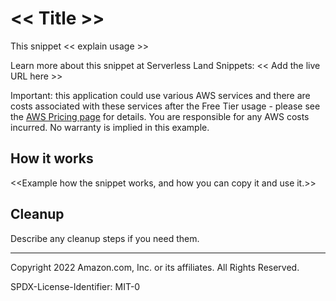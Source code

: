 # << Title >>

This snippet << explain usage >>

Learn more about this snippet at Serverless Land Snippets: << Add the live URL here >>

Important: this application could use various AWS services and there are costs associated with these services after the Free Tier usage - please see the [AWS Pricing page](https://aws.amazon.com/pricing/) for details. You are responsible for any AWS costs incurred. No warranty is implied in this example.


## How it works

<<Example how the snippet works, and how you can copy it and use it.>>

## Cleanup

Describe any cleanup steps if you need them.

---

Copyright 2022 Amazon.com, Inc. or its affiliates. All Rights Reserved.

SPDX-License-Identifier: MIT-0


